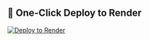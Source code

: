 ## 🚀 One-Click Deploy to Render

[![Deploy to Render](https://render.com/images/deploy-to-render-button.svg)](https://render.com/deploy?repo=https://github.com/Anu-OT/SMARTINSURANCE)
